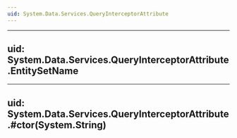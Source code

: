 ```yaml
---
uid: System.Data.Services.QueryInterceptorAttribute
---
```


---
uid: System.Data.Services.QueryInterceptorAttribute.EntitySetName
---

---
uid: System.Data.Services.QueryInterceptorAttribute.#ctor(System.String)
---
